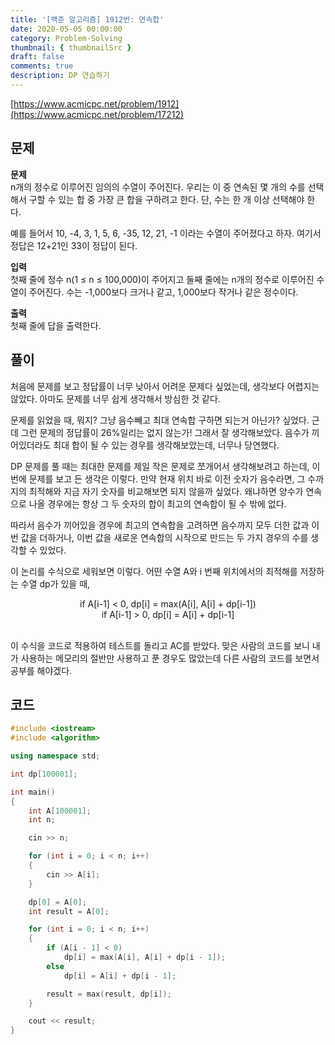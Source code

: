 ```yaml
---
title: '[백준 알고리즘] 1912번: 연속합'
date: 2020-05-05 00:00:00
category: Problem-Solving
thumbnail: { thumbnailSrc }
draft: false
comments: true
description: DP 연습하기
---
```


[https://www.acmicpc.net/problem/1912](https://www.acmicpc.net/problem/17212)

## 문제

**문제**<br>
n개의 정수로 이루어진 임의의 수열이 주어진다. 우리는 이 중 연속된 몇 개의 수를 선택해서 구할 수 있는 합 중 가장 큰 합을 구하려고 한다. 단, 수는 한 개 이상 선택해야 한다.

예를 들어서 10, -4, 3, 1, 5, 6, -35, 12, 21, -1 이라는 수열이 주어졌다고 하자. 여기서 정답은 12+21인 33이 정답이 된다.

**입력**<br>
첫째 줄에 정수 n(1 ≤ n ≤ 100,000)이 주어지고 둘째 줄에는 n개의 정수로 이루어진 수열이 주어진다. 수는 -1,000보다 크거나 같고, 1,000보다 작거나 같은 정수이다.

**출력**<br>
첫째 줄에 답을 출력한다.

## 풀이

처음에 문제를 보고 정답률이 너무 낮아서 어려운 문제다 싶었는데, 생각보다 어렵지는 않았다. 아마도 문제를 너무 쉽게 생각해서 방심한 것 같다.

문제를 읽었을 때, 뭐지? 그냥 음수빼고 최대 연속합 구하면 되는거 아닌가? 싶었다. 근데 그런 문제의 정답률이 26%일리는 없지 않는가! 그래서 잘 생각해보았다. 음수가 끼어있더라도 최대 합이 될 수 있는 경우를 생각해보았는데, 너무나 당연했다.

DP 문제를 풀 때는 최대한 문제를 제일 작은 문제로 쪼개어서 생각해보려고 하는데, 이번에 문제를 보고 든 생각은 이렇다. 만약 현재 위치 바로 이전 숫자가 음수라면, 그 수까지의 최적해와 지금 자기 숫자를 비교해보면 되지 않을까 싶었다. 왜냐하면 양수가 연속으로 나올 경우에는 항상 그 두 숫자의 합이 최고의 연속합이 될 수 밖에 없다.

따라서 음수가 끼어있을 경우에 최고의 연속합을 고려하면 음수까지 모두 더한 값과 이번 값을 더하거나, 이번 값을 새로운 연속합의 시작으로 만드는 두 가지 경우의 수를 생각할 수 있었다.

이 논리를 수식으로 세워보면 이렇다. 어떤 수열 A와 i 번째 위치에서의 최적해를 저장하는 수열 dp가 있을 때,

<center>if A[i-1] < 0, dp[i] = max(A[i], A[i] + dp[i-1])<br>if A[i-1] > 0, dp[i] = A[i] + dp[i-1]</center><br>

이 수식을 코드로 적용하여 테스트를 돌리고 AC를 받았다. 맞은 사람의 코드를 보니 내가 사용하는 메모리의 절반만 사용하고 푼 경우도 많았는데 다른 사람의 코드를 보면서 공부를 해야겠다.

## 코드

```cpp
#include <iostream>
#include <algorithm>

using namespace std;

int dp[100001];

int main()
{
    int A[100001];
    int n;

    cin >> n;

    for (int i = 0; i < n; i++)
    {
        cin >> A[i];
    }

    dp[0] = A[0];
    int result = A[0];

    for (int i = 0; i < n; i++)
    {
        if (A[i - 1] < 0)
            dp[i] = max(A[i], A[i] + dp[i - 1]);
        else
            dp[i] = A[i] + dp[i - 1];

        result = max(result, dp[i]);
    }

    cout << result;
}
```
